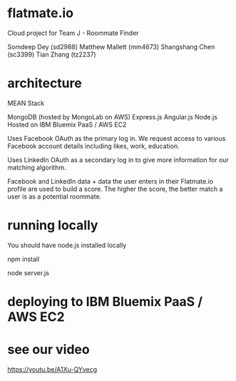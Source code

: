 # flatmate.io
Cloud project for Team J - Roommate Finder

Somdeep Dey (sd2988)
Matthew Mallett (mm4673)
Shangshang Chen (sc3399)
Tian Zhang (tz2237)

# architecture
MEAN Stack

MongoDB (hosted by MongoLab on AWS)
Express.js
Angular.js
Node.js
Hosted on IBM Bluemix PaaS / AWS EC2

Uses Facebook OAuth as the primary log in. We request access to various Facebook account details including likes, work, education.

Uses LinkedIn OAuth as a secondary log in to give more information for our matching algorithm.

Facebook and LinkedIn data + data the user enters in their Flatmate.io profile are used to build a score. The higher the score, the better match a user is as a potential roommate.

# running locally
You should have node.js installed locally

npm install

node server.js

# deploying to IBM Bluemix PaaS / AWS EC2

# see our video
https://youtu.be/A1Xu-QYvecg
